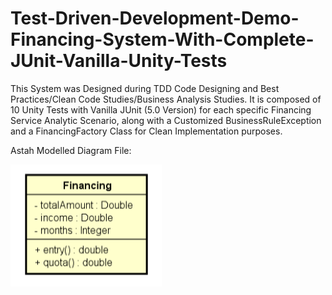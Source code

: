 # Test-Driven-Development-Demo-Financing-System-With-Complete-JUnit-Vanilla-Unity-Tests
This System was Designed during TDD Code Designing and Best Practices/Clean Code Studies/Business Analysis Studies. It is composed of 10 Unity Tests with Vanilla JUnit (5.0 Version) for each specific Financing Service Analytic Scenario, along with a Customized BusinessRuleException and a FinancingFactory Class for Clean Implementation purposes.

Astah Modelled Diagram File:

![alt text](https://github.com/CarlosLaurine/Test-Driven-Development-Demo-Financing-System-With-Complete-JUnit-Vanilla-Unity-Tests/blob/main/financing.png?raw=true)
